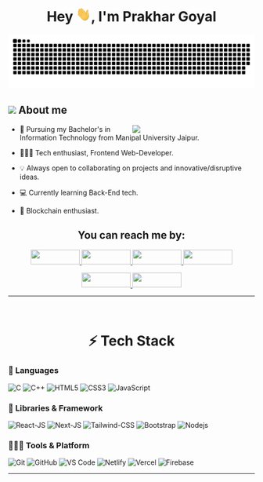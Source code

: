 <h1 align="center">Hey <img src="https://github.com/0xPrakharG/0xPrakharG/blob/main/resources/img/waving.gif?raw=true" width="30px" height="30px">, I'm Prakhar Goyal</h1>

<div align="center">
  <img  src="https://raw.githubusercontent.com/0xPrakharG/0xPrakharG/d00eda5acadf45a466bb57f22b4c02d3a0c58bfc/resources/img/gride-snake.svg" alt="snake" />
</div>

## <picture><img src = "./assets/mdImages/about_me.gif" width = 50px></picture> **About me**

<picture> <img align="right" src="./assets/mdImages/Right_Side.gif" width = 250px></picture>

* 📖 Pursuing my Bachelor's in Information Technology from Manipal University Jaipur. 

* 🧑🏻‍💻 Tech enthusiast, Frontend Web-Developer.

* 💡 Always open to collaborating on projects and innovative/disruptive ideas. 

* 💻 Currently learning Back-End tech.

* 🧱 Blockchain enthusiast.

<h2 align="center">You can reach me by:</h2>

<p align="center">
	<a href="https://www.linkedin.com/in/0xprakharg/" target="blank">
		<img src="https://img.shields.io/badge/LinkedIn-0077B5?style=for-the-badge&logo=linkedin&logoColor=white" width="100" height="30"/>
	</a>
	<a href="https://twitter.com/0xPrakharG" target="blank">
		<img src="https://img.shields.io/badge/Twitter-1DA1F2?style=for-the-badge&logo=twitter&logoColor=white" width="100" height="30"/>
	</a>
  <a href="https://portfolio-rose-kappa-96.vercel.app/" target="blank">
		<img src="https://img.shields.io/badge/portfolio-1AA260?style=for-the-badge&logo=About.me&logoColor=white" width="100" height="30"/>
	</a>
  <a href="mailto:prakhargoyal.3014@gmail.com" target="blank">
		<img src="https://img.shields.io/badge/Gmail-D14836?style=for-the-badge&logo=gmail&logoColor=white" width="100" height="30"/>
	</a>
  </p>
  <p align="center">
  <a href="https://instagram.com/azzar_budiyanto" target="blank">
    <img src="https://img.shields.io/badge/instagram-%23E4405F.svg?style=for-the-badge&logo=Instagram&logoColor=white" width="100" height="30"/>
  </a>
  <a href="https://wa.me/+919305325616" target="blank">
  <img src="https://img.shields.io/badge/whatsapp-4B7F1.svg?style=for-the-badge&logo=whatsapp&logoColor=white" width="100" height="30"/>
  </a>
</p>

<hr>
<br>

<h1 align="center">⚡ Tech Stack</h1>

<h3>🚀 Languages</h3>

![C](https://img.shields.io/badge/C-00599C?style=for-the-badge&logo=c&logoColor=white)
![C++](https://img.shields.io/badge/C%2B%2B-00599C?style=for-the-badge&logo=c%2B%2B&logoColor=white)
![HTML5](https://img.shields.io/badge/HTML5-E34F26?style=for-the-badge&logo=html5&logoColor=white)
![CSS3](https://img.shields.io/badge/CSS3-1572B6?style=for-the-badge&logo=css3&logoColor=white)
![JavaScript](https://img.shields.io/badge/JavaScript-323330?style=for-the-badge&logo=javascript&logoColor=F7DF1E)


<h3>🧩 Libraries & Framework</h3>

![React-JS](https://img.shields.io/badge/ReactJs-20232A?style=for-the-badge&logo=react&logoColor=61DAFB)
![Next-JS](https://img.shields.io/badge/Next.Js-00ffff?style=for-the-badge&logo=nextdotjs&logoColor=61DAFB)
![Tailwind-CSS](https://img.shields.io/badge/Tailwind-ff6666?style=for-the-badge&logo=tailwindcss&logoColor=61DAFB)
![Bootstrap](https://img.shields.io/badge/Bootstrap-563D7C?style=for-the-badge&logo=bootstrap&logoColor=white)
![Nodejs](https://img.shields.io/badge/Node.js-339933?style=for-the-badge&logo=nodedotjs&logoColor=white)


<h3>🧑🏻‍💻 Tools & Platform</h3>

![Git](https://img.shields.io/badge/Git-F05032?style=for-the-badge&logo=git&logoColor=white)
![GitHub](https://img.shields.io/badge/github-%23121011.svg?style=for-the-badge&logo=github&logoColor=white)
![VS Code](https://img.shields.io/badge/Visual_Studio_Code-0078D4?style=for-the-badge&logo=visual%20studio%20code&logoColor=white)
![Netlify](https://img.shields.io/badge/Netlify-00C7B7?style=for-the-badge&logo=netlify&logoColor=white)
![Vercel](https://img.shields.io/badge/Vercel-000000?style=for-the-badge&logo=vercel&logoColor=white)
![Firebase](https://img.shields.io/badge/Firebase-0099ff?style=for-the-badge&logo=firebase&logoColor=white)

<hr>
<br>
